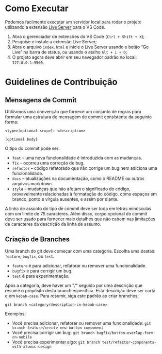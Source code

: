 # Como Executar
Podemos facilmente executar um servidor local para rodar o projeto utilizando a extensão [Live Server](https://marketplace.visualstudio.com/items?itemName=ritwickdey.LiveServer) para o VS Code.

1. Abra o gerenciador de extensões do VS Code (`Ctrl + Shift + X`);
2. Pesquise e instale a extensão Live Server;
3. Abra o arquivo `index.html` e inicie o Live Server usando o botão “Go Live” na barra de status, ou usando o atalho `Alt + L + O`;
4. O projeto agora deve abrir em seu navegador padrão no local: `127.0.0.1:5500`.

# Guidelines de Contribuição

## Mensagens de Commit

Utilizamos uma convenção que fornece um conjunto de regras para formular uma estrutura de mensagem de commit consistente da seguinte forma:

```
<type>[optional scope]: <description>

[optional body]
```

O tipo do commit pode ser:

- `feat` – uma nova funcionalidade é introduzida com as mudanças.
- `fix` – ocorreu uma correção de bug.
- `refactor` – código refatorado que não corrige um bug nem adiciona uma funcionalidade.
- `docs` – atualizações na documentação, como o README ou outros arquivos markdown.
- `style` – mudanças que não afetam o significado do código, provavelmente relacionadas à formatação do código, como espaços em branco, ponto e vírgula ausentes, e assim por diante.

A linha de assunto do tipo de commit deve ser toda em letras minúsculas com um limite de 75 caracteres. Além disso, corpo opcional do commit deve ser usado para fornecer mais detalhes que não cabem nas limitações de caracteres da descrição da linha de assunto.

## Criação de Branches

Uma branch do git deve começar com uma categoria. Escolha uma destas: `feature`, `bugfix`, ou `test`.

- `feature` é para adicionar, refatorar ou remover uma funcionalidade.
- `bugfix` é para corrigir um bug.
- `test` é para experimentação.

Após a categoria, deve haver um "/" seguido por uma descrição que resume o propósito desta branch específica. Esta descrição deve ser curta e em `kebab-case`. Para resumir, siga este padrão ao criar branches:

```
git branch <category/description-in-kebab-case>
```

Exemplos:

- Você precisa adicionar, refatorar ou remover uma funcionalidade: `git branch feature/create-new-button-component`
- Você precisa corrigir um bug: `git branch bugfix/button-overlap-form-on-mobile`
- Você precisa experimentar algo: `git branch test/refactor-components-with-atomic-design`
